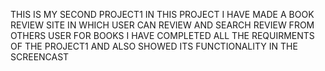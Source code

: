 THIS IS MY SECOND PROJECT1 IN THIS PROJECT I HAVE MADE A BOOK REVIEW SITE IN WHICH
USER CAN REVIEW AND SEARCH REVIEW FROM OTHERS USER FOR BOOKS I HAVE COMPLETED ALL THE
REQUIRMENTS OF THE PROJECT1 AND ALSO SHOWED ITS FUNCTIONALITY IN THE SCREENCAST
